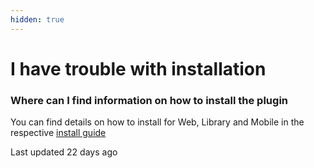 ```yaml
---
hidden: true
---
```


# I have trouble with installation

### **Where can I find information on how to install the plugin** <a href="#where-can-i-find-information-on-how-to-install-the-plugin" id="where-can-i-find-information-on-how-to-install-the-plugin"></a>

You can find details on how to install for Web, Library and Mobile in the respective [install guide](https://docs.vitaracharts.com/installation/webInstallSteps.html)

Last updated 22 days ago
